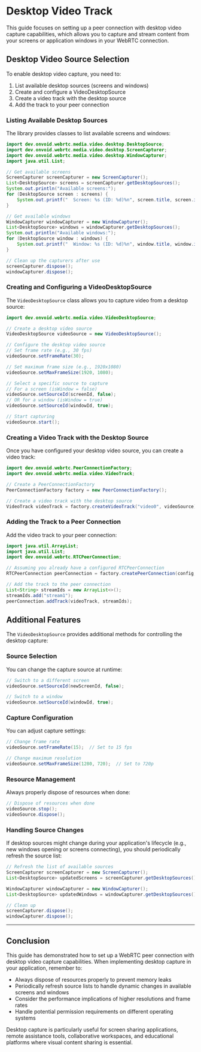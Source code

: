 # Desktop Video Track

This guide focuses on setting up a peer connection with desktop video capture capabilities, which allows you to capture and stream content from your screens or application windows in your WebRTC connection.

## Desktop Video Source Selection

To enable desktop video capture, you need to:

1. List available desktop sources (screens and windows)
2. Create and configure a VideoDesktopSource
3. Create a video track with the desktop source
4. Add the track to your peer connection

### Listing Available Desktop Sources

The library provides classes to list available screens and windows:

```java
import dev.onvoid.webrtc.media.video.desktop.DesktopSource;
import dev.onvoid.webrtc.media.video.desktop.ScreenCapturer;
import dev.onvoid.webrtc.media.video.desktop.WindowCapturer;
import java.util.List;

// Get available screens
ScreenCapturer screenCapturer = new ScreenCapturer();
List<DesktopSource> screens = screenCapturer.getDesktopSources();
System.out.println("Available screens:");
for (DesktopSource screen : screens) {
    System.out.printf("  Screen: %s (ID: %d)%n", screen.title, screen.id);
}

// Get available windows
WindowCapturer windowCapturer = new WindowCapturer();
List<DesktopSource> windows = windowCapturer.getDesktopSources();
System.out.println("Available windows:");
for (DesktopSource window : windows) {
    System.out.printf("  Window: %s (ID: %d)%n", window.title, window.id);
}

// Clean up the capturers after use
screenCapturer.dispose();
windowCapturer.dispose();
```

### Creating and Configuring a VideoDesktopSource

The `VideoDesktopSource` class allows you to capture video from a desktop source:

```java
import dev.onvoid.webrtc.media.video.VideoDesktopSource;

// Create a desktop video source
VideoDesktopSource videoSource = new VideoDesktopSource();

// Configure the desktop video source
// Set frame rate (e.g., 30 fps)
videoSource.setFrameRate(30);

// Set maximum frame size (e.g., 1920x1080)
videoSource.setMaxFrameSize(1920, 1080);

// Select a specific source to capture
// For a screen (isWindow = false)
videoSource.setSourceId(screenId, false);
// OR for a window (isWindow = true)
videoSource.setSourceId(windowId, true);

// Start capturing
videoSource.start();
```

### Creating a Video Track with the Desktop Source

Once you have configured your desktop video source, you can create a video track:

```java
import dev.onvoid.webrtc.PeerConnectionFactory;
import dev.onvoid.webrtc.media.video.VideoTrack;

// Create a PeerConnectionFactory
PeerConnectionFactory factory = new PeerConnectionFactory();

// Create a video track with the desktop source
VideoTrack videoTrack = factory.createVideoTrack("video0", videoSource);
```

### Adding the Track to a Peer Connection

Add the video track to your peer connection:

```java
import java.util.ArrayList;
import java.util.List;
import dev.onvoid.webrtc.RTCPeerConnection;

// Assuming you already have a configured RTCPeerConnection
RTCPeerConnection peerConnection = factory.createPeerConnection(config, observer);

// Add the track to the peer connection
List<String> streamIds = new ArrayList<>();
streamIds.add("stream1");
peerConnection.addTrack(videoTrack, streamIds);
```

## Additional Features

The `VideoDesktopSource` provides additional methods for controlling the desktop capture:

### Source Selection

You can change the capture source at runtime:

```java
// Switch to a different screen
videoSource.setSourceId(newScreenId, false);

// Switch to a window
videoSource.setSourceId(windowId, true);
```

### Capture Configuration

You can adjust capture settings:

```java
// Change frame rate
videoSource.setFrameRate(15);  // Set to 15 fps

// Change maximum resolution
videoSource.setMaxFrameSize(1280, 720);  // Set to 720p
```

### Resource Management

Always properly dispose of resources when done:

```java
// Dispose of resources when done
videoSource.stop();
videoSource.dispose();
```

### Handling Source Changes

If desktop sources might change during your application's lifecycle (e.g., new windows opening or screens connecting), you should periodically refresh the source list:

```java
// Refresh the list of available sources
ScreenCapturer screenCapturer = new ScreenCapturer();
List<DesktopSource> updatedScreens = screenCapturer.getDesktopSources();

WindowCapturer windowCapturer = new WindowCapturer();
List<DesktopSource> updatedWindows = windowCapturer.getDesktopSources();

// Clean up
screenCapturer.dispose();
windowCapturer.dispose();
```

---

## Conclusion

This guide has demonstrated how to set up a WebRTC peer connection with desktop video capture capabilities.
When implementing desktop capture in your application, remember to:

- Always dispose of resources properly to prevent memory leaks
- Periodically refresh source lists to handle dynamic changes in available screens and windows
- Consider the performance implications of higher resolutions and frame rates
- Handle potential permission requirements on different operating systems

Desktop capture is particularly useful for screen sharing applications, remote assistance tools, collaborative workspaces, and educational platforms where visual content sharing is essential.